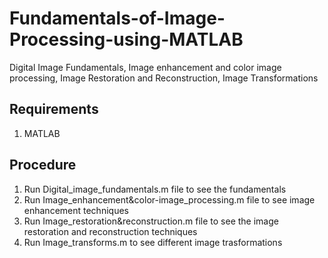 # Fundamentals-of-Image-Processing-using-MATLAB
Digital Image Fundamentals, Image enhancement and color image processing, Image Restoration and Reconstruction, Image Transformations 

## Requirements
1.  MATLAB

## Procedure 
1. Run Digital_image_fundamentals.m file to see the fundamentals
2. Run Image_enhancement&color-image_processing.m file to see image enhancement techniques
3. Run Image_restoration&reconstruction.m file to see the image restoration and reconstruction techniques
4. Run Image_transforms.m to see different image trasformations 
